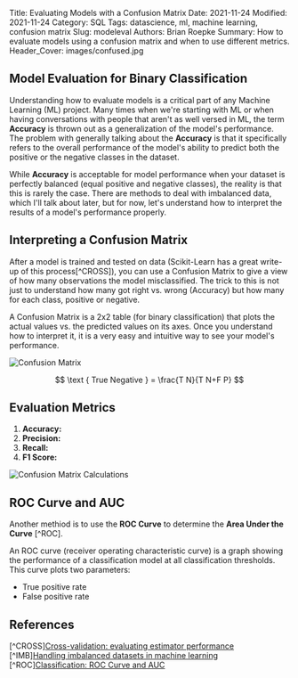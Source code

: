 Title: Evaluating Models with a Confusion Matrix
Date: 2021-11-24
Modified: 2021-11-24
Category: SQL
Tags: datascience, ml, machine learning, confusion matrix
Slug: modeleval
Authors: Brian Roepke
Summary: How to evaluate models using a confusion matrix and when to use different metrics.
Header_Cover: images/confused.jpg

## Model Evaluation for Binary Classification

Understanding how to evaluate models is a critical part of any Machine Learning (ML) project.  Many times when we're starting with ML or when having conversations with people that aren't as well versed in ML, the term **Accuracy** is thrown out as a generalization of the model's performance.  The problem with generally talking about the **Accuracy** is that it specifically refers to the overall performance of the model's ability to predict both the positive or the negative classes in the dataset.

While **Accuracy** is acceptable for model performance when your dataset is perfectly balanced (equal positive and negative classes), the reality is that this is rarely the case.  There are methods to deal with imbalanced data, which I'll talk about later, but for now, let's understand how to interpret the results of a model's performance properly.

## Interpreting a Confusion Matrix

After a model is trained and tested on data (Scikit-Learn has a great write-up of this process[^CROSS]), you can use a Confusion Matrix to give a view of how many observations the model misclassified.  The trick to this is not just to understand how many got right vs. wrong (Accuracy) but how many for each class, positive or negative.  

A Confusion Matrix is a 2x2 table (for binary classification) that plots the actual values vs. the predicted values on its axes.  Once you understand how to interpret it, it is a very easy and intuitive way to see your model's performance. 

![Confusion Matrix](images/modeleval_1.png)



$$ \text { True Negative } = \frac{T N}{T N+F P} $$

## Evaluation Metrics

1. **Accuracy:** 
2. **Precision:** 
3. **Recall:** 
4. **F1 Score:** 

![Confusion Matrix Calculations](images/modeleval_2.png)


## ROC Curve and AUC

Another methiod is to use the **ROC Curve** to determine the **Area Under the Curve** [^ROC].

An ROC curve (receiver operating characteristic curve) is a graph showing the performance of a classification model at all classification thresholds. This curve plots two parameters:

* True positive rate
* False positive rate

## References

[^CROSS][Cross-validation: evaluating estimator performance](https://scikit-learn.org/stable/modules/cross_validation.html)
[^IMB][Handling imbalanced datasets in machine learning](https://towardsdatascience.com/handling-imbalanced-datasets-in-machine-learning-7a0e84220f28)
[^ROC][Classification: ROC Curve and AUC](https://developers.google.com/machine-learning/crash-course/classification/roc-and-auc)
